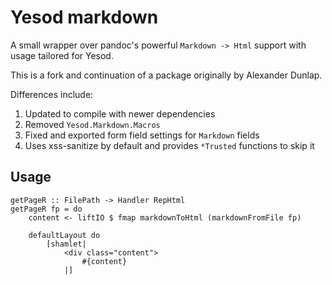 # Yesod markdown

A small wrapper over pandoc's powerful `Markdown -> Html` support with usage
tailored for Yesod.

This is a fork and continuation of a package originally by Alexander Dunlap.

Differences include:

1. Updated to compile with newer dependencies
2. Removed `Yesod.Markdown.Macros`
3. Fixed and exported form field settings for `Markdown` fields
4. Uses xss-sanitize by default and provides `*Trusted` functions to skip it

## Usage

```
getPageR :: FilePath -> Handler RepHtml
getPageR fp = do
    content <- liftIO $ fmap markdownToHtml (markdownFromFile fp)

    defaultLayout do
        [shamlet|
            <div class="content">
                #{content}
            |]
```
